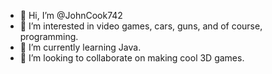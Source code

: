 - 👋 Hi, I’m @JohnCook742
- 👀 I’m interested in video games, cars, guns, and of course, programming.
- 🌱 I’m currently learning Java.
- 💞️ I’m looking to collaborate on making cool 3D games.
<!---
- 📫 How to reach me: john.cook742@gmail.com
--->

<!---
JohnCook742/JohnCook742 is a ✨ special ✨ repository because its `README.md` (this file) appears on your GitHub profile.
You can click the Preview link to take a look at your changes.
--->
